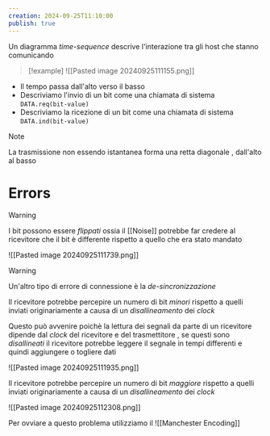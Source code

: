 ```yaml
---
creation: 2024-09-25T11:10:00
publish: true
---
```

Un diagramma *time-sequence* descrive l'interazione tra gli host che stanno comunicando

>[!example] 
>![[Pasted image 20240925111155.png]]

+ Il tempo passa dall'alto verso il basso
+ Descriviamo l'invio di un bit come una chiamata di sistema `DATA.req(bit-value)`
+ Descriviamo la ricezione di un bit come una chiamata di sistema `DATA.ind(bit-value)`

>[!note] 
>La trasmissione non essendo istantanea forma una retta diagonale , dall'alto al basso

# Errors

>[!warning] 
>I bit possono essere *flippati* ossia il [[Noise]] potrebbe far credere al ricevitore che il bit è differente rispetto a quello che era stato mandato 
>
>![[Pasted image 20240925111739.png]]

>[!warning] 
>Un'altro tipo di errore di connessione è la *de-sincronizzazione* 
>
>Il ricevitore potrebbe percepire un numero di bit *minori* rispetto a quelli inviati originariamente a causa di un *disallineamento* dei *clock*
>
>Questo può avvenire poichè la lettura dei segnali da parte di un ricevitore dipende dal *clock* del ricevitore e del trasmettitore , se questi sono *disallineati* il ricevitore potrebbe leggere il segnale in tempi differenti e quindi aggiungere o togliere dati
>
>![[Pasted image 20240925111935.png]]
>
>Il ricevitore potrebbe percepire un numero di bit *maggiore* rispetto a quelli inviati originariamente a causa di un *disallineamento* dei *clock*
>
>![[Pasted image 20240925112308.png]]
>
>Per ovviare a questo problema utilizziamo il ![[Manchester Encoding]]
